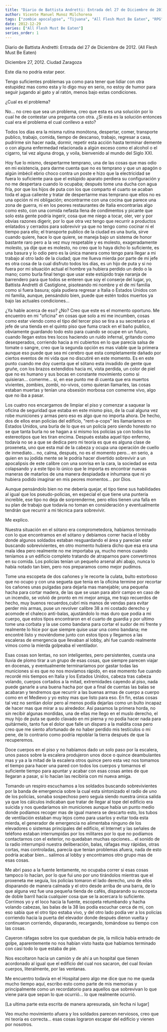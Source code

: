 ```yaml
---
title: "Diario de Battista Andretti: Entrada del 27 de Diciembre de 2012. (All Flesh Must Be Eaten)"
author: Vicente Manuel Munoz Milchorena
tags: ["zombie apocalypse", "Tijuana", "All Flesh Must Be Eaten", "RPG", "chronicle", "español"]
date: 2012-12-29
series: ["All Flesh Must Be Eaten"]
series_order: 1
---
```


Diario de Battista Andretti: Entrada del 27 de Diciembre de 2012. (All Flesh Must Be Eaten)

Diciembre 27, 2012.
Ciudad Zaragoza

Este día no podría estar peor.

Tengo suficientes problemas ya como para tener que lidiar con otra estupidez mas como esta y lo digo muy en serio, no estoy de humor para seguir jugando al gato y al ratón, menos bajo estas condiciones.

¿Cual es el problema?

No... no creo que sea un problema, creo que esta es una solución por lo cual he de contestar una pregunta con otra. ¿Si esta es la solución entonces cual era el problema el cual conllevo a esto?

Todos los días era la misma rutina monótona, despertar, comer, transporte publico, trabajo, comida, tiempo de descanso, trabajo, regresar a casa, pudrirme sin hacer nada, dormir, repetir esta acción hasta terminar demente o con alguna enfermedad relacionada a algún exceso como el alcohol o el cigarro, tal vez alguna droga, y voila, bienvenido al mundo del Siglo XXI.

Hoy fue lo mismo, despertarme temprano, una de las cosas que mas odio en mi existencia, para darme cuenta que no es temprano y que un apagón o algún imbécil ebrio choco contra un poste e hizo que la electricidad se fuera lo suficiente para que el estúpido aparato perdiera su configuración y no me despertara cuando lo ocupaba; después tome una ducha con agua fría, por que los hijos de puta con los que comparto el cuarto se acaban toda el agua caliente y tratar de despertarme mas temprano que ellos no es una opción ni mi obligación; encontrarme con una cocina que parece una zona de guerra, ni en los peores restaurantes de Italia encontrarías algo como esto, con una comida nefasta llena de condimentos y picante que solo esta gente podría ingerir, cosa que me niego a tocar, oler, ver y por obvias razones digerir, por lo que otra vez tengo que recurrir a productos enlatados y cerrados para sobrevivir ya que no tengo como cocinar ni el tiempo para ello; el transporte publico de la ciudad es una burla, sirve cuando quiere, hace lo que quiere, se maneja bajo un sistema de honor bastante raro pero a la vez muy respetable y es molesto, exageradamente molesto, ya dije que es molesto, no creo que lo haya dicho lo suficiente, es una basura y lo odio pero es la única manera como tengo para llegar a mi trabajo al otro lado de la ciudad; que me llueva mierda por parte de mi jefe es otra cosa de la cual disfruto todos los días, es un hijo de puta y si no fuera por mi situación actual el hombre ya hubiera perdido un dedo o la mano; como burla final tengo que usar este estúpido traje naranja de barrendero para que todos se enteren que soy el conserje del lugar, yo, Battista Andretti di Castiglone, pisoteando mi nombre y el de mi familia como si fuera basura; ojala pudiera regresar a Italia o Estados Unidos con mi familia, aunque, pensándolo bien, puede que estén todos muertos ya bajo las actuales condiciones...

¿Ya hable acerca de eso? ¿No? Creo que este es el momento oportuno. Me encuentro en mi "oficina" en cosas que solo a mi me incumben, cosas como estar viendo como el tipo del tercer piso se tira a su secretaria o el jefe de una tienda en el quinto piso que fuma crack en el baño publico, obviamente guardando todo esto para cuando se ocupe en un futuro, cuando llegan estos tres locos haciendo un ruido infernal, gritando como desesperados, corriendo hacia a mi cubiertos en lo que parecía salsa de tomate o sangre, creo que la segunda opción es mas viable que la primera aunque eso puede que sea mi cerebro que esta completamente dañado por ciertos eventos de mi vida que no discutiré en este momento. Es en este punto cuando me doy cuenta que el sótano esta invadido de gente que gruñe, con los brazos extendidos hacia mi, vista perdida, un color de piel que no es humano y sus bocas en constante movimiento como si quisieran... comerme... si, en ese punto me di cuenta que era muertos vivientes, zombies, zombi, no-vivos, como quieran llamarles, las cosas estaban muertas y tenían una obsesión morbosa con comerme vivo, algo que no iba a pasar.

Los cuatro nos encargamos de limpiar el piso y comenzar a saquear la oficina de seguridad que estaba en este mismo piso, de la cual alguna vez robe municiones y armas pero eso es algo que no importa ahora. De hecho, dos de ellos eran policías del edificio, "rent-a-cops" les llamaríamos en Estados Unidos, una burla de lo que es un policía pero siendo honesto no se que tanta burla no se hagan a si mismo los policías ya con todos los estereotipos que les tiran encima. Después estaba aquel tipo enfermo, todavía no se a que se dedica pero mi teoría es que es alguna clase de proxeneta, uno que esta mal de la cabeza y ocupa una operación de cuello de inmediato... no, calma, después, no es el momento pero... en serio, a quien en su jodida mente se le podría hacer divertido sobrevivir a un apocalipsis de este calibre con una sonrisa en la cara, la sociedad se esta colapsando y a este tipo lo único que le importa es encontrar nuevas maneras de matarlos de una manera despiadada e inhumana que ni yo hubiera podido imaginar en mis peores momentos... por Dios.

Aunque pensándolo bien no me debería quejar, el tipo tiene sus habilidades al igual que los pseudo-policias, en especial el que tiene una puntería increíble, ese tipo no deja de sorprenderme, pero ellos tienen una falla en su plan de trabajo que todavía no toman en consideración y eventualmente tendrán que recurrir a mi técnica para sobrevivir.

Me explico.

Nuestra situación en el sótano era comprometedora, habíamos terminado con lo que encontramos en el sótano y debíamos correr hacia el lobby donde algunos soldados estaban resguardando el área y parecían estar buscando sobrevivientes, en otro momento hubiera dicho que esa era una mala idea pero realmente no me importaba ya, mucho menos cuando teníamos a un edificio completo tratando de atraparnos pare convertirnos en su comida. Los policías tenían un pequeño arsenal ahí abajo, nunca lo había notado tan bien, pero nos preparamos como mejor pudimos.

Tome una escopeta de dos cañones y le recorte la culata, bulto estorboso que no ocupo y con una segueta que tenia en la oficina termine por recortar los cañones unas pulgadas para dejarla mas manejable; una pequeña hacha para cortar madera, de las que se usan para abrir campo en caso de un incendio, se volvió de pronto en mi mejor amiga, me trajo recuerdos de hecho, muy buenos recuerdos,cubrí mis manos de vendas para evitar perder mis armas, puse un revolver calibre 38 a mi costado derecho y acomode el chaleco anti-balas, ajustándolo lo mas duro que podía a mi cuerpo, que estos tipos encontraron en el cuarto de guardia y por ultimo tome una corbata y la use como bandana para cortar el sudor de mi frente y realmente lo hice por que siempre quise usar una como bandana; me encontré listo y moviéndome junto con estos tipos y llegamos a las escaleras de emergencia que llevaban al lobby, ahí fue cuando realmente vimos como la mierda golpeaba el ventilador.

Esas cosas son lentas, no son inteligentes, pero persistentes, cuesta una lluvia de plomo tirar a un grupo de esas cosas, que siempre parecen viajar en docenas, y eventualmente terminaríamos por gastar todas las municiones si es que no nos movíamos rápido, en ese momento fue cuando recordé mis tiempos en Italia y los Estados Unidos, cabeza tras cabeza volando, cuerpos cortados a la mitad, extremidades cayendo al piso, nada puede ganarle a una buena hacha por que a final de cuentas las balas se acabaran y tendremos que recurrir a las buenas armas de cuerpo a cuerpo como en el Medievo y yo estoy mas que listo para eso. En fin, estas cosas tal vez no sentían dolor pero al menos podía dejarlas como un bulto incapaz de hacer mas que mirar a su alrededor. Así pasamos la primera horda, no sin recibir algunas mordidas, una de ellas me llego en el muslo derecho, el muy hijo de puta se quedo clavado en mi pierna y no podía hacer nada para quitármelo, tanto fue el dolor que falle un disparo a la maldita cosa pero creo que me siento afortunado de no haber perdido mis testículos o mi pene, de lo contrario como podría repoblar la tierra después de que la recuperemos.

Doce cuerpos en el piso y no habíamos dado un solo paso por la escalera, unos pasos sobre la escalera produjeron unos doce o quince deambulantes mas y ya a la mitad de la escalera otros quince pero esta vez nos tomamos el tiempo para hacer una pared con todos los cuerpos y tomarnos el suficiente tiempo para apuntar y acabar con esas cosas antes de que llegaran a pasar, si lo hacían las recibiría con mi nueva amiga.

Tomando un respiro escuchamos a los soldados buscando sobrevivientes por la banda de emergencia sobre la cual esta sintonizado el radio de uno de los policías, sonaba sospechoso pero seguía siendo nuestra única salida ya que los cálculos indicaban que tratar de llegar al tope del edificio era suicida y nos quedaríamos sin municiones aunque había un punto medio donde podíamos recoger mas de igual manera se descarto esto, los tubos de ventilación estaban muy lejos como para usarlos y evitar toda esta mierda, el generador de emergencia no alimentaba ninguno de los elevadores o sistemas principales del edificio, el Internet y las señales de teléfono estaban interrumpidas por los militares por lo que no podíamos contactarnos con el exterior, no quedaban muchas opciones... el sonido de la radio interrumpió nuestra deliberación, balas, ráfagas muy rápidas, otras cortas, mas controladas, parecía que tenían problemas afuera, nada de esto podría acabar bien... salimos al lobby y encontramos otro grupo mas de esas cosas.

Me abrí paso a la fuente lentamente, no ocupaba correr si esas cosas tampoco lo hacían, por lo que fui uno por uno tirándolos mientras que el proxeneta me seguía, los policías tomaron el lado derecho, uno de ellos disparando de manera calmada y el otro desde arriba de una barra, de lo que alguna vez fue una pequeña tienda de cafés, disparando su escopeta de doble barril hacia cualquier cosa que se la acercara lo suficiente. Corrimos yo y el loco hacia la fuente, escopeta retumbando y hacha volando cabezas, las balas de la 38 las podía escuchar cerca de mi, con eso sabia que el otro tipo estaba vivo, y del otro lado podía ver a los policías corriendo hacia la puerta del elevador donde después dieron vuelta y continuaron corriendo, disparando, recargando, tomándose su tiempo con las cosas.

Cayeron ráfagas sobre los que quedaban de pie, la milicia había entrado de golpe, aparentemente no nos habían visto hasta que habíamos terminado con casi todo lo que estaba de pie.

Nos escoltaron hacia un camión y de ahí a un hospital que tienen acordonado al igual que el edificio del cual nos sacaron, del cual llovían cuerpos, literalmente, por las ventanas.

Me encuentro todavía en el Hospital pero algo me dice que no me queda mucho tiempo aquí, escribo esto como parte de mis memorias y principalmente como un recordatorio para aquellos que sobrevivan lo que viene para que sepan lo que ocurrió... lo que realmente ocurrió.

[La ultima parte esta escrita de manera apresurada, sin fecha ni lugar]

Veo mucho movimiento afuera y los soldados parecen nerviosos, creo que mi teoría es correcta... esas cosas lograron escapar del edificio y vienen por nosotros. 
